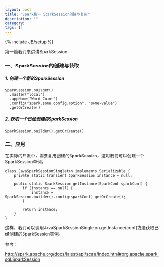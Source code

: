 ```yaml
---
layout: post
title: "Spark篇一 SparkSession创建与复用"
description: ""
category: 
tags: []
---
```

{% include JB/setup %}

第一篇我们来讲讲SparkSession

### 一、SparkSession的创建与获取

##### 1. 创建一个新的SparkSession
```
SparkSession.builder()
  .master("local")
  .appName("Word Count")
  .config("spark.some.config.option", "some-value")
  .getOrCreate()
```
##### 2. 获取一个已经创建的SparkSession
```
SparkSession.builder().getOrCreate()
```

### 二、应用

在实际的开发中，需要复用创建的SparkSession，这时我们可以创建一个SparkSession单例。

```
class JavaSparkSessionSingleton implements Serializable {
    private static transient SparkSession instance = null;

    public static SparkSession getInstance(SparkConf sparkConf) {
        if (instance == null) {
            instance = SparkSession.builder().config(sparkConf).getOrCreate();
        }

        return instance;
    }
}
```

这样，我们可以调用JavaSparkSessionSingleton.getInstance(conf)方法获取已经创建的SparkSession实例。

参考：

http://spark.apache.org/docs/latest/api/scala/index.html#org.apache.spark.sql.SparkSession